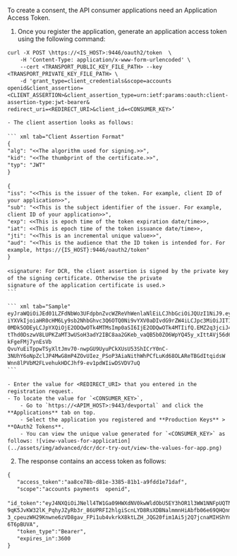 To create a consent, the API consumer applications need an Application Access Token.

1. Once you register the application, generate an application access token using the following command: 
```
curl -X POST \https://<IS_HOST>:9446/oauth2/token  \
	-H 'Content-Type: application/x-www-form-urlencoded' \
	--cert <TRANSPORT_PUBLIC_KEY_FILE_PATH> --key <TRANSPORT_PRIVATE_KEY_FILE_PATH> \
	-d 'grant_type=client_credentials&scope=accounts 
openid&client_assertion=<CLIENT_ASSERTION>&client_assertion_type=urn:ietf:params:oauth:client-assertion-type:jwt-bearer&
redirect_uri=<REDIRECT_URI>&client_id=<CONSUMER_KEY>’
```

    - The client assertion looks as follows:

    ``` xml tab="Client Assertion Format"
    {
    "alg": "<<The algorithm used for signing.>>",
    "kid": "<<The thumbprint of the certificate.>>",
    "typ": "JWT"
    }
         
    {
    "iss": "<<This is the issuer of the token. For example, client ID of your application>>",
    "sub": "<<This is the subject identifier of the issuer. For example, client ID of your application>>",
    "exp": <<This is epoch time of the token expiration date/time>>,
    "iat": <<This is epoch time of the token issuance date/time>>,
    "jti": "<<This is an incremental unique value>>",
    "aud": "<<This is the audience that the ID token is intended for. For example, https://{IS_HOST}:9446/oauth2/token"
    }
         
    <signature: For DCR, the client assertion is signed by the private key of the signing certificate. Otherwise the private 
    signature of the application certificate is used.>
    ```
        
    ``` xml tab="Sample"
    eyJraWQiOiJEd01LZFdNbWo3UFdpbnZvcWZReVhWenlaNlEiLCJhbGciOiJQUzI1NiJ9.eyJzdWIiOiJIT1VrYVNieThEeWRuYmVJaEU3bHljYmtJSThhIiw
    iYXVkIjoiaHR0cHM6Ly9sb2NhbGhvc3Q6OTQ0Ni9vYXV0aDIvdG9rZW4iLCJpc3MiOiJIT1VrYVNieThEeWRuYmVJaEU3bHljYmtJSThhIiwiZXhwIjoxNjg
    0MDk5ODEyLCJpYXQiOjE2ODQwOTk4MTMsImp0aSI6IjE2ODQwOTk4MTIifQ.EMZ2q3jciJ4MmrsH93kH_VGacrt2izbLaCBchGWiyUltdWwj3GwDMKfhpeMH
    tThd0DszwV8LUPKZaMT3wUSoH3adY2IBC8aa2GKeb_vaQB5b0ZO6WpYQ45y_xIttAVj56d6oPli8wN4MlJoJsFPUlaxQohCLunN43BxSr-kFgeFMj7ynEsVb
    QvuYuEiTppwTSyXltJmv70-nwpGU9UyuPCkXUsU53ShICrY0nC-3NUhY6oNpZclJP4MwG8mP4ZOvUIez_PSoP3AiaNithWhPCfLuKd68OLAReTBGdItqidsW
    Wnn8lPVbM2FLvehukHDCJhf9-ev1pdWIiwDSVDV7uQ
    ``` 
        
    - Enter the value for <REDIRECT_URI> that you entered in the registration request.
    - To locate the value for `<CONSUMER_KEY>`,
        - Go to `https://<APIM_HOST>:9443/devportal` and click the **Applications** tab on top.
        - Select the application you registered and **Production Keys** > **OAuth2 Tokens**.
        - You can view the unique value generated for `<CONSUMER_KEY>` as follows: ![view-values-for-application](../assets/img/advanced/dcr/dcr-try-out/view-the-values-for-app.png)

2. The response contains an access token as follows:
```
{
   "access_token":"aa8ce78b-d81e-3385-81b1-a9fdd1e71daf",
   "scope":"accounts payments  openid",
   "id_token":"eyJ4NXQiOiJNell4TW1Ga09HWXdNV0kwWldObU5EY3hOR1l3WW1NNFpUQTNNV0kyTkRBelpHUXpOR00wWkdSbE5qSmtPREZrWkRSaU9URmtNV0ZoTXpVMlpHVmxOZyIsImtpZCI6Ik16WXhNbUZrT0dZd01XSTBaV05tTkRjeE5HWXdZbU00WlRBM01XSTJOREF6WkdRek5HTTBaR1JsTmpKa09ERmtaRFJpT1RGa01XRmhNelUyWkdWbE5nX1JTMjU2IiwiYWxnIjoiUlMyNTYifQ.eyJhdF9oYXNoIjoiaHVBcS1GbzB0N2pFZmtiZ1A4TkJwdyIsImF1ZCI6WyJrYkxuSkpfdVFMMlllNjh1YUNSYlBJSk9SNFVhIiwiaHR0cDpcL1wvb3JnLndzbzIuYXBpbWd0XC9nYXRld2F5Il0sInN1YiI6ImFkbWluQHdzbzIuY29tQGNhcmJvbi5zdXBlciIsIm5iZiI6MTYwMTk5MzA5OCwiYXpwIjoia2JMbkpKX3VRTDJZZTY4dWFDUmJQSUpPUjRVYSIsImFtciI6WyJjbGllbnRfY3JlZGVudGlhbHMiXSwic2NvcGUiOlsiYW1fYXBwbGljYXRpb25fc2NvcGUiLCJvcGVuaWQiXSwiaXNzIjoiaHR0cHM6XC9cL2xvY2FsaG9zdDo4MjQzXC90b2tlbiIsImV4cCI6MTYwMTk5NjY5OCwiaWF0IjoxNjAxOTkzMDk4fQ.cGdQ-9qK5JvKW32lK_PqhyJZyRb3r_86UPRFI2hlgiScnLYD8RsXDBNalmmnHiAbfb06e69QHQnmEKa6pcSSFWor0OAuzisBb6C5V51E9vH0eCr4hIa_lBtmjvLmsSue7puRUaYcyptwiuUkwjLFb-3_cpeuzWH29Knwne6zVD8gav_FPi1ub4vkrkX8ktLZH_JQG20fim1Ai5j2Q7jcnaMIHShYnC9sLBP5usp3thFLdQEyH8KCHJK79yNKzaruUntkq9yqqO_MQvY7VevLlDEDPllniRVih0r4TICdGrgJ0Ibr4wh_xFksVhYqa2_6x71ed_K9SX3hG-6T6pBUVA",
   "token_type":"Bearer",
   "expires_in":3600
}
```

